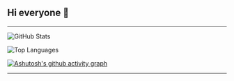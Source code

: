 ## Hi everyone 👋

---

![GitHub Stats](https://github-readme-stats.vercel.app/api?username=ClassZak&show_icons=true&theme=tokyonight) 

![Top Languages](https://github-readme-stats.vercel.app/api/top-langs/?username=ClassZak&theme=dark&langs_count=10)

[![Ashutosh's github activity graph](https://github-readme-activity-graph.vercel.app/graph?username=ClassZak&line=24292e&point=24292e&area=true&hide_border=true&hide_title=true&days=50&theme=github-compact)](https://github.com/ashutosh00710/github-readme-activity-graph)

---

<!--
**ClassZak/ClassZak** is a ✨ _special_ ✨ repository because its `README.md` (this file) appears on your GitHub profile.

Here are some ideas to get you started:

- 🔭 I’m currently working on ...
- 🌱 I’m currently learning ...
- 👯 I’m looking to collaborate on ...
- 🤔 I’m looking for help with ...
- 💬 Ask me about ...
- 📫 How to reach me: ...
- 😄 Pronouns: ...
- ⚡ Fun fact: ...
-->
